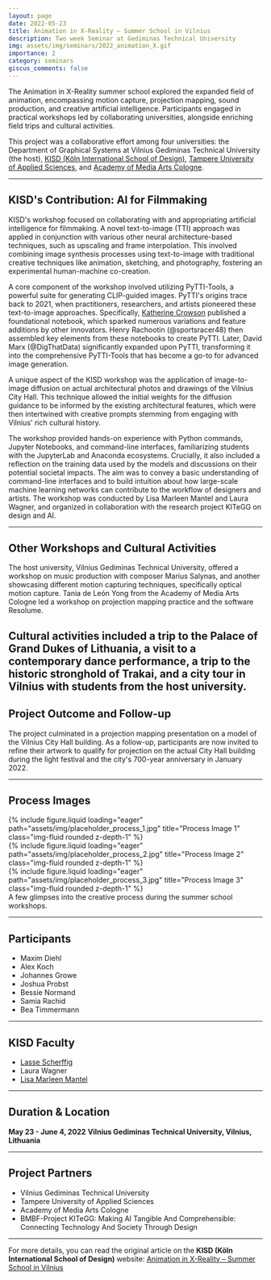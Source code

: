 ```yaml
---
layout: page
date: 2022-05-23
title: Animation in X-Reality – Summer School in Vilnius
description: Two week Seminar at Gediminas Technical University
img: assets/img/seminars/2022_animation_X.gif
importance: 2
category: seminars
giscus_comments: false
---
```


The Animation in X-Reality summer school explored the expanded field of animation, encompassing motion capture, projection mapping, sound production, and creative artificial intelligence. Participants engaged in practical workshops led by collaborating universities, alongside enriching field trips and cultural activities.

This project was a collaborative effort among four universities: the Department of Graphical Systems at Vilnius Gediminas Technical University (the host), [KISD (Köln International School of Design)](https://kisd.de/), [Tampere University of Applied Sciences](https://www.tuni.fi/en/about-us/tamk), and [Academy of Media Arts Cologne](https://www.khm.de/).

---

## KISD's Contribution: AI for Filmmaking

KISD's workshop focused on collaborating with and appropriating artificial intelligence for filmmaking. A novel text-to-image (TTI) approach was applied in conjunction with various other neural architecture-based techniques, such as upscaling and frame interpolation. This involved combining image synthesis processes using text-to-image with traditional creative techniques like animation, sketching, and photography, fostering an experimental human-machine co-creation.

A core component of the workshop involved utilizing PyTTI-Tools, a powerful suite for generating CLIP-guided images. PyTTI's origins trace back to 2021, when practitioners, researchers, and artists pioneered these text-to-image approaches. Specifically, [Katherine Crowson](https://kath.io/) published a foundational notebook, which sparked numerous variations and feature additions by other innovators. Henry Rachootin (@sportsracer48) then assembled key elements from these notebooks to create PyTTI. Later, David Marx (@DigThatData) significantly expanded upon PyTTI, transforming it into the comprehensive PyTTI-Tools that has become a go-to for advanced image generation.

A unique aspect of the KISD workshop was the application of image-to-image diffusion on actual architectural photos and drawings of the Vilnius City Hall. This technique allowed the initial weights for the diffusion guidance to be informed by the existing architectural features, which were then intertwined with creative prompts stemming from engaging with Vilnius' rich cultural history.

The workshop provided hands-on experience with Python commands, Jupyter Notebooks, and command-line interfaces, familiarizing students with the JupyterLab and Anaconda ecosystems. Crucially, it also included a reflection on the training data used by the models and discussions on their potential societal impacts. The aim was to convey a basic understanding of command-line interfaces and to build intuition about how large-scale machine learning networks can contribute to the workflow of designers and artists. The workshop was conducted by Lisa Marleen Mantel and Laura Wagner, and organized in collaboration with the research project KITeGG on design and AI.

---

## Other Workshops and Cultural Activities

The host university, Vilnius Gediminas Technical University, offered a workshop on music production with composer Marius Salynas, and another showcasing different motion capturing techniques, specifically optical motion capture. Tania de León Yong from the Academy of Media Arts Cologne led a workshop on projection mapping practice and the software Resolume.

## Cultural activities included a trip to the Palace of Grand Dukes of Lithuania, a visit to a contemporary dance performance, a trip to the historic stronghold of Trakai, and a city tour in Vilnius with students from the host university.

## Project Outcome and Follow-up

The project culminated in a projection mapping presentation on a model of the Vilnius City Hall building. As a follow-up, participants are now invited to refine their artwork to qualify for projection on the actual City Hall building during the light festival and the city's 700-year anniversary in January 2022.

---

## Process Images

<div class="row">
    <div class="col-sm mt-3 mt-md-0">
        {% include figure.liquid loading="eager" path="assets/img/placeholder_process_1.jpg" title="Process Image 1" class="img-fluid rounded z-depth-1" %}
    </div>
    <div class="col-sm mt-3 mt-md-0">
        {% include figure.liquid loading="eager" path="assets/img/placeholder_process_2.jpg" title="Process Image 2" class="img-fluid rounded z-depth-1" %}
    </div>
    <div class="col-sm mt-3 mt-md-0">
        {% include figure.liquid loading="eager" path="assets/img/placeholder_process_3.jpg" title="Process Image 3" class="img-fluid rounded z-depth-1" %}
    </div>
</div>
<div class="caption">
    A few glimpses into the creative process during the summer school workshops.
</div>

---

## Participants

- Maxim Diehl
- Alex Koch
- Johannes Growe
- Joshua Probst
- Bessie Normand
- Samia Rachid
- Bea Timmermann

---

## KISD Faculty

- [Lasse Scherffig](http://lassescherffig.de/)
- Laura Wagner
- [Lisa Marleen Mantel](https://lisamarleen.de/)

---

## Duration & Location

**May 23 - June 4, 2022** **Vilnius Gediminas Technical University, Vilnius, Lithuania**

---

## Project Partners

- Vilnius Gediminas Technical University
- Tampere University of Applied Sciences
- Academy of Media Arts Cologne
- BMBF-Project KITeGG: Making AI Tangible And Comprehensible: Connecting Technology And Society Through Design

---

For more details, you can read the original article on the **KISD (Köln International School of Design)** website: [Animation in X-Reality – Summer School in Vilnius](https://kisd.de/projects/animation-in-x-reality-summer-school-in-vilnius/)
